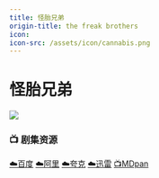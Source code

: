 ```yaml
---
title: 怪胎兄弟
origin-title: the freak brothers
icon:
icon-src: /assets/icon/cannabis.png
---
```

# 怪胎兄弟

![](/assets/image/%E6%80%AA%E8%83%8E%E5%85%84%E5%BC%9F.jpg)

### 📺 剧集资源

[☁️百度](https://pan.baidu.com/s/1p6AlQi1BbJlAQ2yNGVRsQg?pwd=hv6x) [☁️阿里](https://www.alipan.com/s/YVuVNq4Bi5i) [☁️夸克](https://pan.quark.cn/s/ad8aafb0bf01) [☁️迅雷](https://pan.xunlei.com/s/VO45emz-pa4BXdm3pKXB8KrkA1?pwd=5929#) [📺MDpan](https://pan.mdsub.top/%E6%80%AA%E8%83%8E%E5%85%84%E5%BC%9F/)